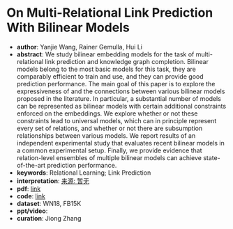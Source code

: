 # On Multi-Relational Link Prediction With Bilinear Models
* **author**: Yanjie Wang, Rainer Gemulla, Hui Li
* **abstract**: We study bilinear embedding models for the task of multi-relational link prediction and knowledge graph completion. Bilinear models belong to the most basic models for this task, they are comparably efficient to train and use, and they can provide good prediction performance. The main goal of this paper is to explore the expressiveness of and the connections between various bilinear models proposed in the literature. In particular, a substantial number of models can be represented as bilinear models with certain additional constraints enforced on the embeddings. We explore whether or not these constraints lead to universal models, which can in principle represent every set of relations, and whether or not there are subsumption relationships between various models. We report results of an independent experimental study that evaluates recent bilinear models in a common experimental setup. Finally, we provide evidence that relation-level ensembles of multiple bilinear models can achieve state-of-the-art prediction performance.
* **keywords**: Relational Learning; Link Prediction
* **interpretation**: [来源: 暂无]()
* **pdf**: [link](https://www.aaai.org/ocs/index.php/AAAI/AAAI18/paper/view/16900/16722)
* **code**: [link](http://dws.informatik.uni-mannheim.de/en/resources/software/tf/)
* **dataset**: WN18, FB15K
* **ppt/video**:
* **curation**: Jiong Zhang 
